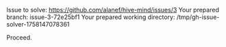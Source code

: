 Issue to solve: https://github.com/alanef/hive-mind/issues/3
Your prepared branch: issue-3-72e25bf1
Your prepared working directory: /tmp/gh-issue-solver-1758147078361

Proceed.